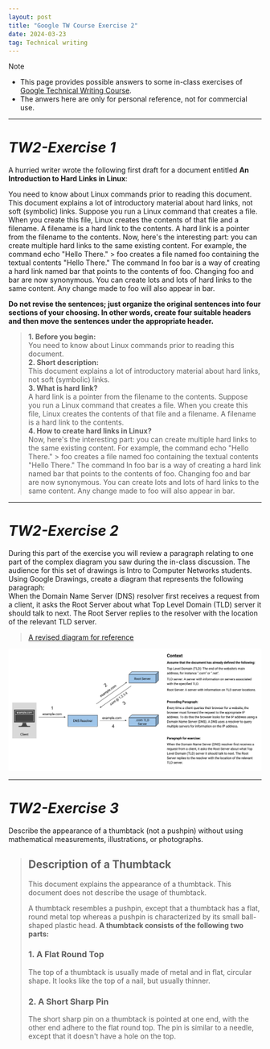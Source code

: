 ```yaml
---
layout: post
title: "Google TW Course Exercise 2"
date: 2024-03-23
tag: Technical writing
---
```




> [!NOTE]
> * This page provides possible answers to some in-class exercises of [Google Technical Writing Course].
> * The anwers here are only for personal reference, not for commercial use.



* * *

# **_TW2-Exercise 1_**

A hurried writer wrote the following first draft for a document entitled **An Introduction to Hard Links in Linux**:

You need to know about Linux commands prior to reading this document. This document explains a lot of introductory material about hard links, not soft (symbolic) links. Suppose you run a Linux command that creates a file. When you create this file, Linux creates the contents of that file and a filename. A filename is a hard link to the contents. A hard link is a pointer from the filename to the contents. Now, here's the interesting part: you can create multiple hard links to the same existing content. For example, the command echo "Hello There." > foo creates a file named foo containing the textual contents "Hello There." The command ln foo bar is a way of creating a hard link named bar that points to the contents of foo. Changing foo and bar are now synonymous. You can create lots and lots of hard links to the same content. Any change made to foo will also appear in bar.
	
**Do not revise the sentences; just organize the original sentences into four sections of your choosing. In other words, create four suitable headers and then move the sentences under the appropriate header.**


>**1. Before you begin:**  
You need to know about Linux commands prior to reading this document.  
>**2. Short description:**  
This document explains a lot of introductory material about hard links, not soft (symbolic) links.  
>**3. What is hard link?**  
A hard link is a pointer from the filename to the contents. Suppose you run a Linux command that creates a file. When you create this file, Linux creates the contents of that file and a filename. A filename is a hard link to the contents.  
>**4. How to create hard links in Linux?**  
Now, here's the interesting part: you can create multiple hard links to the same existing content. For example, the command echo "Hello There." > foo creates a file named foo containing the textual contents "Hello There." The command ln foo bar is a way of creating a hard link named bar that points to the contents of foo. Changing foo and bar are now synonymous. You can create lots and lots of hard links to the same content. Any change made to foo will also appear in bar.  

* * *

# **_TW2-Exercise 2_**

During this part of the exercise you will review a paragraph relating to one part of the complex diagram you saw during the in-class discussion. The audience for this set of drawings is Intro to Computer Networks students.  
Using Google Drawings, create a diagram that represents the following paragraph:  
When the Domain Name Server (DNS) resolver first receives a request from a client, it asks the Root Server about what Top Level Domain (TLD) server it should talk to next. The Root Server replies to the resolver with the location of the relevant TLD server.

> [A revised diagram for reference](/images/google_exercise/revised_diagram.jpg)

![revised diagram](/images/google_exercise/revised_diagram.jpg)

* * *

# **_TW2-Exercise 3_**

Describe the appearance of a thumbtack (not a pushpin) without using mathematical measurements, illustrations, or photographs.

>## Description of a Thumbtack  
>This document explains the appearance of a thumbtack. This document does not describe the usage of thumbtack.
>   
>A thumbtack resembles a pushpin, except that a thumbtack has a flat, round metal top whereas a pushpin is characterized by its small ball-shaped plastic head.
>**A thumbtack consists of the following two parts:**  
>### 1. A Flat Round Top  
>The top of a thumbtack is usually made of metal and in flat, circular shape. It looks like the top of a nail, but usually thinner. 
>### 2. A Short Sharp Pin
>The short sharp pin on a thumbtack is pointed at one end, with the other end adhere to the flat round top. The pin is similar to a needle, except that it doesn't have a hole on the top.



[Google Technical Writing Course]:https://developers.google.com/tech-writing/for-instructors



